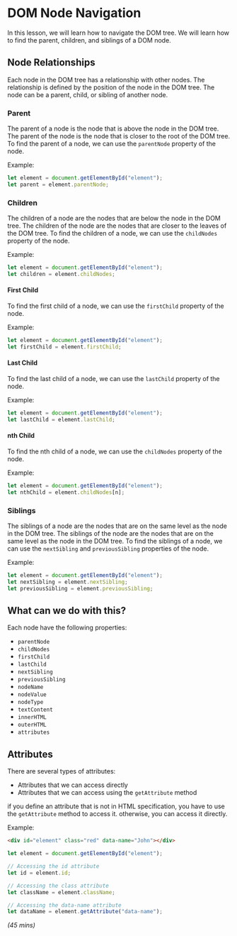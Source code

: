 # DOM Node Navigation

In this lesson, we will learn how to navigate the DOM tree. We will learn how to find the parent, children, and siblings of a DOM node.

## Node Relationships

Each node in the DOM tree has a relationship with other nodes. The relationship is defined by the position of the node in the DOM tree. The node can be a parent, child, or sibling of another node.

### Parent

The parent of a node is the node that is above the node in the DOM tree. The parent of the node is the node that is closer to the root of the DOM tree. To find the parent of a node, we can use the `parentNode` property of the node.

Example:

```js
let element = document.getElementById("element");
let parent = element.parentNode;
```

### Children

The children of a node are the nodes that are below the node in the DOM tree. The children of the node are the nodes that are closer to the leaves of the DOM tree. To find the children of a node, we can use the `childNodes` property of the node.

Example:

```js
let element = document.getElementById("element");
let children = element.childNodes;
```

#### First Child

To find the first child of a node, we can use the `firstChild` property of the node.

Example:

```js
let element = document.getElementById("element");
let firstChild = element.firstChild;
```

#### Last Child

To find the last child of a node, we can use the `lastChild` property of the node.

Example:

```js
let element = document.getElementById("element");
let lastChild = element.lastChild;
```

#### nth Child

To find the nth child of a node, we can use the `childNodes` property of the node.

Example:

```js
let element = document.getElementById("element");
let nthChild = element.childNodes[n];
```

### Siblings

The siblings of a node are the nodes that are on the same level as the node in the DOM tree. The siblings of the node are the nodes that are on the same level as the node in the DOM tree. To find the siblings of a node, we can use the `nextSibling` and `previousSibling` properties of the node.

Example:

```js
let element = document.getElementById("element");
let nextSibling = element.nextSibling;
let previousSibling = element.previousSibling;
```

## What can we do with this?

Each node have the following properties:

- `parentNode`
- `childNodes`
- `firstChild`
- `lastChild`
- `nextSibling`
- `previousSibling`
- `nodeName`
- `nodeValue`
- `nodeType`
- `textContent`
- `innerHTML`
- `outerHTML`
- `attributes`

## Attributes

There are several types of attributes:

- Attributes that we can access directly
- Attributes that we can access using the `getAttribute` method

if you define an attribute that is not in HTML specification, you have to use the `getAttribute` method to access it. otherwise, you can access it directly.

Example:

```html
<div id="element" class="red" data-name="John"></div>
```

```js
let element = document.getElementById("element");

// Accessing the id attribute
let id = element.id;

// Accessing the class attribute
let className = element.className;

// Accessing the data-name attribute
let dataName = element.getAttribute("data-name");
```

*(45 mins)*


